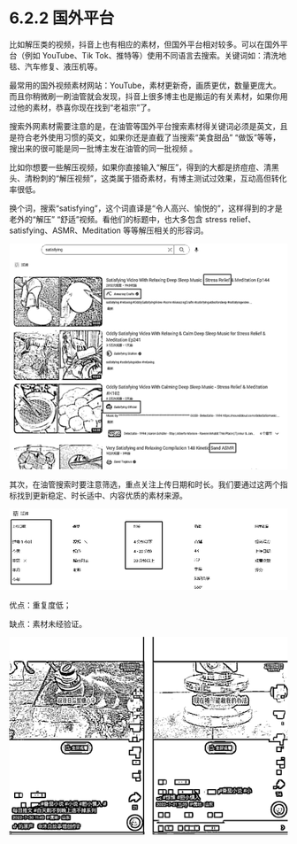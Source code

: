 # 6.2.2 国外平台

比如解压类的视频，抖音上也有相应的素材，但国外平台相对较多。可以在国外平台（例如 YouTube、Tik Tok、推特等）使用不同语言去搜索。关键词如：清洗地毯、汽车修复、液压机等。

最常用的国外视频素材网站：YouTube，素材更新奇，画质更优，数量更庞大。而且你稍微刷一刷油管就会发现，抖音上很多博主也是搬运的有关素材，如果你用过他的素材，恭喜你现在找到“老祖宗”了。

搜索外网素材需要注意的是，在油管等国外平台搜索素材得关键词必须是英文，且是符合老外使用习惯的英文，如果你还是直截了当搜索“美食甜品” “做饭”等等，搜出来的很可能是同一批博主发在油管的同一批视频 。

比如你想要一些解压视频，如果你直接输入“解压”，得到的大都是挤痘痘、清黑头、清粉刺的“解压视频”，这类属于猎奇素材，有博主测试过效果，互动高但转化率很低。

换个词，搜索“satisfying”，这个词直译是“令人高兴、愉悦的”，这样得到的才是老外的“解压” “舒适”视频。看他们的标题中，也大多包含 stress relief、satisfying、ASMR、Meditation 等等解压相关的形容词。

![](img/0ebb139086b090f8cc07eeea7b67e32b.png)

其次，在油管搜索时要注意筛选，重点关注上传日期和时长。我们要通过这两个指标找到更新稳定、时长适中、内容优质的素材来源。

![](img/2d0a47c1101b032467862553e41f6414.png)

优点：重复度低；

缺点：素材未经验证。

![](img/f6cc56e70cad1e5ab84d0ac2faf7d6ab.png)